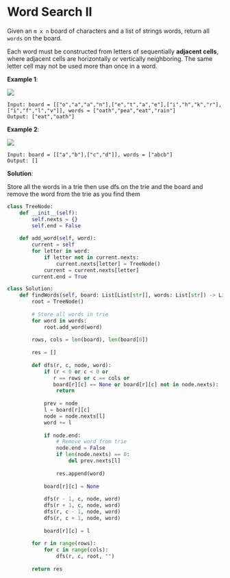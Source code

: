 # Word Search II

Given an `m x n` board of characters and a list of strings 
words, return all `words` on the board.

Each word must be constructed from letters of sequentially 
**adjacent cells**, where adjacent cells are horizontally or 
vertically neighboring. The same letter cell may not be used 
more than once in a word.

**Example 1**:

![](https://assets.leetcode.com/uploads/2020/11/07/search1.jpg)

```
Input: board = [["o","a","a","n"],["e","t","a","e"],["i","h","k","r"],["i","f","l","v"]], words = ["oath","pea","eat","rain"]
Output: ["eat","oath"]
```

**Example 2**:

![](https://assets.leetcode.com/uploads/2020/11/07/search2.jpg)

```
Input: board = [["a","b"],["c","d"]], words = ["abcb"]
Output: []
```

**Solution**:

Store all the words in a trie then use dfs on the trie and
the board and remove the word from the trie as you find them

```python
class TreeNode:
    def __init__(self):
        self.nexts = {}
        self.end = False
        
    def add_word(self, word):
        current = self
        for letter in word:
            if letter not in current.nexts:
                current.nexts[letter] = TreeNode()
            current = current.nexts[letter]
        current.end = True

class Solution:
    def findWords(self, board: List[List[str]], words: List[str]) -> List[str]:
        root = TreeNode()
        
        # Store all words in trie
        for word in words:
            root.add_word(word)
            
        rows, cols = len(board), len(board[0])
        
        res = []
        
        def dfs(r, c, node, word):
            if (r < 0 or c < 0 or
               r == rows or c == cols or
               board[r][c] == None or board[r][c] not in node.nexts):
                return
            
            prev = node
            l = board[r][c]
            node = node.nexts[l]
            word += l
            
            if node.end:
                # Remove word from trie
                node.end = False
                if len(node.nexts) == 0:
                    del prev.nexts[l]
                    
                res.append(word)
            
            board[r][c] = None
            
            dfs(r - 1, c, node, word)
            dfs(r + 1, c, node, word)
            dfs(r, c - 1, node, word)
            dfs(r, c + 1, node, word)
            
            board[r][c] = l
            
        for r in range(rows):
            for c in range(cols):
                dfs(r, c, root, "")
                
        return res
```